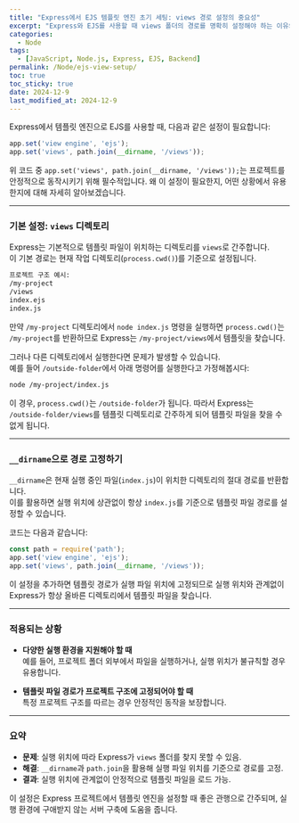 ```yaml
---
title: "Express에서 EJS 템플릿 엔진 초기 세팅: views 경로 설정의 중요성"
excerpt: "Express와 EJS를 사용할 때 views 폴더의 경로를 명확히 설정해야 하는 이유와 그 설정 방법을 설명합니다. 실행 위치에 따른 문제를 방지하기 위해 __dirname 을 활용하는 방식도 다룹니다."
categories:
  - Node
tags:
  - [JavaScript, Node.js, Express, EJS, Backend]
permalink: /Node/ejs-view-setup/
toc: true
toc_sticky: true
date: 2024-12-9
last_modified_at: 2024-12-9
---
```


Express에서 템플릿 엔진으로 EJS를 사용할 때, 다음과 같은 설정이 필요합니다:  

```js
app.set('view engine', 'ejs');
app.set('views', path.join(__dirname, '/views'));
```  

위 코드 중 `app.set('views', path.join(__dirname, '/views'));`는 프로젝트를 안정적으로 동작시키기 위해 필수적입니다. 왜 이 설정이 필요한지, 어떤 상황에서 유용한지에 대해 자세히 알아보겠습니다.  

---

### 기본 설정: `views` 디렉토리  
Express는 기본적으로 템플릿 파일이 위치하는 디렉토리를 `views`로 간주합니다.  
이 기본 경로는 현재 작업 디렉토리(`process.cwd()`)를 기준으로 설정됩니다.  

```bash
프로젝트 구조 예시:
/my-project
/views
index.ejs
index.js
```

만약 `/my-project` 디렉토리에서 `node index.js` 명령을 실행하면 `process.cwd()`는 `/my-project`를 반환하므로 Express는 `/my-project/views`에서 템플릿을 찾습니다.  

그러나 다른 디렉토리에서 실행한다면 문제가 발생할 수 있습니다.  
예를 들어 `/outside-folder`에서 아래 명령어를 실행한다고 가정해봅시다:  

```bash
node /my-project/index.js
```  

이 경우, `process.cwd()`는 `/outside-folder`가 됩니다. 따라서 Express는 `/outside-folder/views`를 템플릿 디렉토리로 간주하게 되어 템플릿 파일을 찾을 수 없게 됩니다.  

---

### `__dirname`으로 경로 고정하기  
`__dirname`은 현재 실행 중인 파일(`index.js`)이 위치한 디렉토리의 절대 경로를 반환합니다.  
이를 활용하면 실행 위치에 상관없이 항상 `index.js`를 기준으로 템플릿 파일 경로를 설정할 수 있습니다.  

코드는 다음과 같습니다:  

```js
const path = require('path');
app.set('view engine', 'ejs');
app.set('views', path.join(__dirname, '/views'));
```  

이 설정을 추가하면 템플릿 경로가 실행 파일 위치에 고정되므로 실행 위치와 관계없이 Express가 항상 올바른 디렉토리에서 템플릿 파일을 찾습니다.  

---

### 적용되는 상황  
- **다양한 실행 환경을 지원해야 할 때**  
  예를 들어, 프로젝트 폴더 외부에서 파일을 실행하거나, 실행 위치가 불규칙할 경우 유용합니다.  

- **템플릿 파일 경로가 프로젝트 구조에 고정되어야 할 때**  
  특정 프로젝트 구조를 따르는 경우 안정적인 동작을 보장합니다.  

---

### 요약  
- **문제**: 실행 위치에 따라 Express가 `views` 폴더를 찾지 못할 수 있음.  
- **해결**: `__dirname`과 `path.join`을 활용해 실행 파일 위치를 기준으로 경로를 고정.  
- **결과**: 실행 위치에 관계없이 안정적으로 템플릿 파일을 로드 가능.  

이 설정은 Express 프로젝트에서 템플릿 엔진을 설정할 때 좋은 관행으로 간주되며, 실행 환경에 구애받지 않는 서버 구축에 도움을 줍니다.
